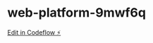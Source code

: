 # web-platform-9mwf6q

[Edit in Codeflow ⚡️](https://stackblitz.com/~/github.com/Dhanarajb/web-platform-9mwf6q)